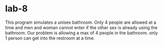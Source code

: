 lab-8
=====

This program simulates a unisex bathroom. 
Only 4 people are allowed at a time and men and woman cannot enter 
if the other sex is already using the bathroom. Our problem is 
allowing a max of 4 people in the bathroom. 
only 1 person can get into the restroom at a time.
